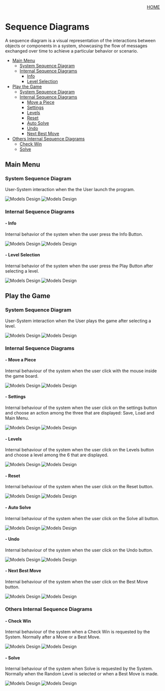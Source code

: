 <a href="../README.md">
    <p style="text-align: right;">
        HOME
    </p>
</a>

# Sequence Diagrams
A sequence diagram is a visual representation of the interactions between objects or components in a system, showcasing the flow of messages exchanged over time to achieve a particular behavior or scenario.

- [Main Menu](#main-menu)
    - [System Sequence Diagram](#system-sequence-diagram)
    - [Internal Sequence Diagrams](#internal-sequence-diagrams)
        - [Info](#--info)
        - [Level Selection](#--level-selection)
- [Play the Game](#play-the-game)
    - [System Sequence Diagram](#system-sequence-diagram-1)
    - [Internal Sequence Diagrams](#internal-sequence-diagrams-1)
        - [Move a Piece](#--move-a-piece)
        - [Settings](#--settings)
        - [Levels](#--levels)
        - [Reset](#--reset)
        - [Auto Solve](#--auto-solve)
        - [Undo](#--undo)
        - [Next Best Move](#--next-best-move)
- [Others Internal Sequence Diagrams](#others-internal-sequence-diagrams)
    - [Check Win](#--check-win)
    - [Solve](#--solve)


## Main Menu
### System Sequence Diagram
User-System interaction when the the User launch the program.

![Models Design](../img/Sequence_Diagrams/SD-main_menu-light_theme.png#gh-light-mode-only)
![Models Design](../img/Sequence_Diagrams/SD-main_menu-dark_theme.png#gh-dark-mode-only)

### Internal Sequence Diagrams

#### - Info
Internal behavior of the system when the user press the Info Button.

![Models Design](../img/Sequence_Diagrams/SD-info-light_theme.png#gh-light-mode-only)
![Models Design](../img/Sequence_Diagrams/SD-info-dark_theme.png#gh-dark-mode-only)

#### - Level Selection
Internal behavior of the system when the user press the Play Button after selecting a level.

![Models Design](../img/Sequence_Diagrams/SD-level_selection-light_theme.png#gh-light-mode-only)
![Models Design](../img/Sequence_Diagrams/SD-level_selection-dark_theme.png#gh-dark-mode-only)


## Play the Game
### System Sequence Diagram
User-System interaction when the User plays the game after selecting a level.

![Models Design](../img/Sequence_Diagrams/SD-play_game-light_theme.png#gh-light-mode-only)
![Models Design](../img/Sequence_Diagrams/SD-play_game-dark_theme.png#gh-dark-mode-only)

### Internal Sequence Diagrams

#### - Move a Piece
Internal behaviour of the system when the user click with the mouse inside the game board.

![Models Design](../img/Sequence_Diagrams/SD-move_piece-light_theme.png#gh-light-mode-only)
![Models Design](../img/Sequence_Diagrams/SD-move_piece-dark_theme.png#gh-dark-mode-only)

#### - Settings
Internal behaviour of the system when the user click on the settings button and choose an action among the three that are displayed: Save, Load and Main Menu.

![Models Design](../img/Sequence_Diagrams/SD-settings-light_theme.png#gh-light-mode-only)
![Models Design](../img/Sequence_Diagrams/SD-settings-dark_theme.png#gh-dark-mode-only)

#### - Levels
Internal behaviour of the system when the user click on the Levels button and choose a level among the 6 that are displayed.

![Models Design](../img/Sequence_Diagrams/SD-levels-light_theme.png#gh-light-mode-only)
![Models Design](../img/Sequence_Diagrams/SD-levels-dark_theme.png#gh-dark-mode-only)

#### - Reset
Internal behaviour of the system when the user click on the Reset button.

![Models Design](../img/Sequence_Diagrams/SD-reset-light_theme.png#gh-light-mode-only)
![Models Design](../img/Sequence_Diagrams/SD-reset-dark_theme.png#gh-dark-mode-only)

#### - Auto Solve
Internal behaviour of the system when the user click on the Solve all button.

![Models Design](../img/Sequence_Diagrams/SD-solve_all-light_theme.png#gh-light-mode-only)
![Models Design](../img/Sequence_Diagrams/SD-solve_all-dark_theme.png#gh-dark-mode-only)

#### - Undo
Internal behaviour of the system when the user click on the Undo button.

![Models Design](../img/Sequence_Diagrams/SD-undo-light_theme.png#gh-light-mode-only)
![Models Design](../img/Sequence_Diagrams/SD-undo-dark_theme.png#gh-dark-mode-only)

#### - Next Best Move
Internal behaviour of the system when the user click on the Best Move button.

![Models Design](../img/Sequence_Diagrams/SD-next_best_move-light_theme.png#gh-light-mode-only)
![Models Design](../img/Sequence_Diagrams/SD-next_best_move-dark_theme.png#gh-dark-mode-only)


### Others Internal Sequence Diagrams

#### - Check Win
Internal behaviour of the system when a Check Win is requested by the System.
Normally after a Move or a Best Move.

![Models Design](../img/Sequence_Diagrams/SD-check_win-light_theme.png#gh-light-mode-only)
![Models Design](../img/Sequence_Diagrams/SD-check_win-dark_theme.png#gh-dark-mode-only)

#### - Solve
Internal behaviour of the system when Solve is requested by the System.
Normally when the Random Level is selected or when a Best Move is made.

![Models Design](../img/Sequence_Diagrams/SD-solve-light_theme.png#gh-light-mode-only)
![Models Design](../img/Sequence_Diagrams/SD-solve-dark_theme.png#gh-dark-mode-only)